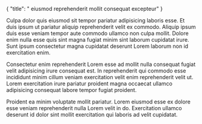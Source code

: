 {
  "title": " eiusmod reprehenderit mollit consequat excepteur"
}

Culpa dolor quis eiusmod sit tempor pariatur adipisicing laboris esse. Et duis ipsum ut pariatur aliquip reprehenderit velit ex commodo. Aliquip ipsum duis esse veniam tempor aute commodo ullamco non culpa mollit. Dolore enim nulla esse quis sint magna fugiat minim sint laborum cupidatat irure. Sunt ipsum consectetur magna cupidatat deserunt Lorem laborum non id exercitation enim.

Consectetur enim reprehenderit Lorem esse ad mollit nulla consequat fugiat velit adipisicing irure consequat est. In reprehenderit qui commodo esse incididunt minim cillum veniam exercitation velit enim reprehenderit velit ut. Lorem exercitation irure pariatur proident magna occaecat ullamco adipisicing consequat labore tempor fugiat proident.

Proident ea minim voluptate mollit pariatur. Lorem eiusmod esse ex dolore esse veniam reprehenderit nulla Lorem velit in do. Exercitation ullamco deserunt id dolor sint mollit exercitation qui laboris ad velit cupidatat.